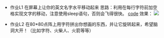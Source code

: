 * 作业L1 在屏幕上让你的英文名字水平移动起来
思路：利用在每行字符前加空格实现文字的移动，注意使用sleep语句，否则会飞得很快。
 [code](https://github.com/TooLate008/compuational_physics_N2013301890048/blob/master/code_0301.md)
效果：
![](http://ww4.sinaimg.cn/mw690/6ccfb470gw1f85ynpi0izg20ms06ugnj.gif)

* 作业L2 在80*80点阵上用字符拼出你想画的东西，并让它旋转起来，希望脑洞大开！（比如字符、火柴人、火箭等等）
